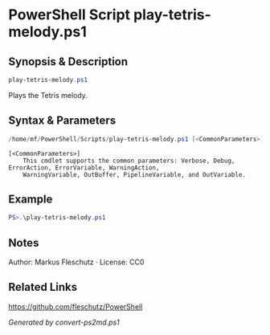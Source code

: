 # PowerShell Script play-tetris-melody.ps1

## Synopsis & Description
```powershell
play-tetris-melody.ps1
```

Plays the Tetris melody.

## Syntax & Parameters
```powershell
/home/mf/PowerShell/Scripts/play-tetris-melody.ps1 [<CommonParameters>]
```

```
[<CommonParameters>]
    This cmdlet supports the common parameters: Verbose, Debug, ErrorAction, ErrorVariable, WarningAction, 
    WarningVariable, OutBuffer, PipelineVariable, and OutVariable.
```

## Example
```powershell
PS>.\play-tetris-melody.ps1
```


## Notes
Author: Markus Fleschutz · License: CC0

## Related Links
https://github.com/fleschutz/PowerShell

*Generated by convert-ps2md.ps1*
